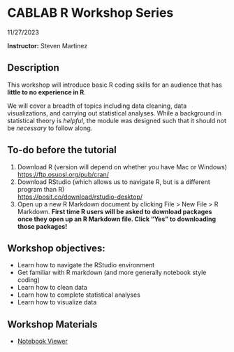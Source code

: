 # CABLAB R Workshop Series
11/27/2023  

__**Instructor:**__ Steven Martinez

## Description
This workshop will introduce basic R coding skills for an audience that has **little to no experience in R**. 

We will cover a breadth of topics including data cleaning, data visualizations, and carrying out statistical analyses. While a background in statistical theory is *helpful*, the module was designed such that it should not be *necessary* to follow along.

## To-do before the tutorial
1. Download R (version will depend on whether you have Mac or Windows)
         https://ftp.osuosl.org/pub/cran/
2. Download RStudio (which allows us to navigate R, but is a different program than R)  
         https://posit.co/download/rstudio-desktop/
3. Open up a new R Markdown document by clicking File > New File > R Markdown. **First time R users will be asked to download packages once they open up an R Markdown file. Click “Yes” to downloading those packages!**

## Workshop objectives:
- Learn how to navigate the RStudio environment
- Get familiar with R markdown (and more generally notebook style coding)
- Learn how to clean data
- Learn how to complete statistical analyses
- Learn how to visualize data

## Workshop Materials
- [Notebook Viewer](https://steventmartinez.github.io/CABLAB-R-Workshop-Series/index.html)

